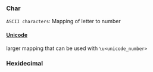 <!-- @format -->

### Char

`ASCII characters`: Mapping of letter to number

#### [Unicode](https://home.unicode.org/)

larger mapping that can be used with `\u<unicode_number>`

### Hexidecimal
